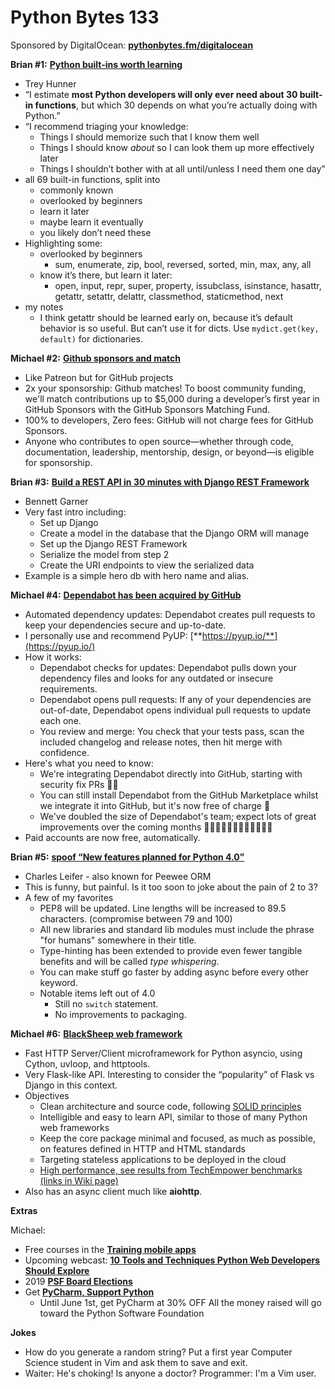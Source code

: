 # Python Bytes 133
Sponsored by DigitalOcean: [**pythonbytes.fm/digitalocean**](https://pythonbytes.fm/digitalocean)

**Brian #1:** [**Python built-ins worth learning**](https://treyhunner.com/2019/05/python-builtins-worth-learning/#Learn_it_later)

- Trey Hunner
- “I estimate **most Python developers will only ever need about 30 built-in functions**, but which 30 depends on what you’re actually doing with Python.” 
- “I recommend triaging your knowledge:
	- Things I should memorize such that I know them well
	- Things I should know *about* so I can look them up more effectively later
	- Things I shouldn’t bother with at all until/unless I need them one day”
- all 69 built-in functions, split into
	- commonly known
	- overlooked by beginners
	- learn it later
	- maybe learn it eventually
	- you likely don’t need these
- Highlighting some:
	- overlooked by beginners
		- sum, enumerate, zip, bool, reversed, sorted, min, max, any, all
	- know it’s there, but learn it later:
		- open, input, repr, super, property, issubclass, isinstance, hasattr, getattr, setattr, delattr, classmethod, staticmethod, next
- my notes
	- I think getattr should be learned early on, because it’s default behavior is so useful. But can’t use it for dicts. Use `mydict.get(key, default)` for dictionaries.

**Michael #2:** [**Github sponsors and match**](https://github.com/sponsors)

- Like Patreon but for GitHub projects
- 2x your sponsorship: Github matches! To boost community funding, we'll match contributions up to $5,000 during a developer’s first year in GitHub Sponsors with the GitHub Sponsors Matching Fund.
- 100% to developers, Zero fees: GitHub will not charge fees for GitHub Sponsors.
- Anyone who contributes to open source—whether through code, documentation, leadership, mentorship, design, or beyond—is eligible for sponsorship.


**Brian #3:** [**Build a REST API in 30 minutes with Django REST Framework**](https://medium.com/@BennettGarner/build-your-first-rest-api-with-django-rest-framework-e394e39a482c)

- Bennett Garner
- Very fast intro including:
	- Set up Django
	- Create a model in the database that the Django ORM will manage
	- Set up the Django REST Framework
	- Serialize the model from step 2
	- Create the URI endpoints to view the serialized data
- Example is a simple hero db with hero name and alias.

**Michael #4:** [**Dependabot has been acquired by GitHub**](https://dependabot.com/blog/hello-github/)

- Automated dependency updates: Dependabot creates pull requests to keep your dependencies secure and up-to-date.
- I personally use and recommend PyUP: [**https://pyup.io/**](https://pyup.io/)
- How it works: 
	- Dependabot checks for updates: Dependabot pulls down your dependency files and looks for any outdated or insecure requirements.
	- Dependabot opens pull requests: If any of your dependencies are out-of-date, Dependabot opens individual pull requests to update each one.
	- You review and merge: You check that your tests pass, scan the included changelog and release notes, then hit merge with confidence.
- Here's what you need to know:
	- We're integrating Dependabot directly into GitHub, starting with security fix PRs 👮‍♂️
	- You can still install Dependabot from the GitHub Marketplace whilst we integrate it into GitHub, but it's now free of charge 🎁
	- We've doubled the size of Dependabot's team; expect lots of great improvements over the coming months 👩‍💻👨‍💻👩‍💻👨‍💻👩‍💻👨‍💻
- Paid accounts are now free, automatically.

**Brian #5:** [**spoof “**](http://charlesleifer.com/blog/new-features-planned-for-python-4-0/)[**New features planned for Python 4.0**](http://charlesleifer.com/blog/new-features-planned-for-python-4-0/)[**”**](http://charlesleifer.com/blog/new-features-planned-for-python-4-0/)

- Charles Leifer - also known for Peewee ORM
- This is funny, but painful. Is it too soon to joke about the pain of 2 to 3?
- A few of my favorites
	- PEP8 will be updated. Line lengths will be increased to 89.5 characters. (compromise between 79 and 100)
	- All new libraries and standard lib modules must include the phrase "for humans" somewhere in their title.
	- Type-hinting has been extended to provide even fewer tangible benefits and will be called *type whispering*.
	- You can make stuff go faster by adding async before every other keyword.
	- Notable items left out of 4.0
		- Still no `switch` statement.
		- No improvements to packaging.

**Michael #6:** [**BlackSheep web framework**](https://github.com/RobertoPrevato/BlackSheep)

- Fast HTTP Server/Client microframework for Python asyncio, using Cython, uvloop, and httptools.
- Very Flask-like API. Interesting to consider the “popularity” of Flask vs Django in this context.
- Objectives
	- Clean architecture and source code, following [SOLID principles](https://en.wikipedia.org/wiki/SOLID)
	- Intelligible and easy to learn API, similar to those of many Python web frameworks
	- Keep the core package minimal and focused, as much as possible, on features defined in HTTP and HTML standards
	- Targeting stateless applications to be deployed in the cloud
	- [High performance, see results from TechEmpower benchmarks (links in Wiki page)](https://github.com/RobertoPrevato/BlackSheep/wiki/Server-performance)
- Also has an async client much like **aiohttp**.

**Extras**

Michael: 

- Free courses in the [**Training mobile apps**](https://training.talkpython.fm/apps)
- Upcoming webcast: [**10 Tools and Techniques Python Web Developers Should Explore**](https://www.wintellect.com/webinar/10-tools-and-techniques-python-web-developers-should-explore/)
- 2019 [**PSF Board Elections**](https://www.python.org/nominations/elections/)
-  Get [**PyCharm, Support Python**](https://www.jetbrains.com/pycharm/promo/support-python/)
	- Until June 1st, get PyCharm at 30% OFF All the money raised will go toward the Python Software Foundation 

**Jokes** 

- How do you generate a random string? Put a first year Computer Science student in Vim and ask them to save and exit.
- Waiter: He's choking! Is anyone a doctor? Programmer: I'm a Vim user.
